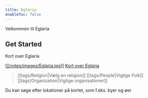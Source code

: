 ```yaml
---
title: Eglaria
enableToc: false
---
```


Velkommen til Eglaria

## Get Started
Kort over Eglaria

[![[notes/images/Eglaria.jpg]]](https://nordinmp.github.io/Eglaria/notes/images/Eglaria.jpg)
[Kort over Eglaria](https://nordinmp.github.io/Eglaria/notes/images/Eglaria.jpg)

> [[tags/Religion|Vælg en religion]]
> [[tags/People|Vigtige Folk]]
> [[tags/Organization|Vigtige organisationer]]

Du kan søge efter lokationer på kortet, som f.eks. byer og øer
